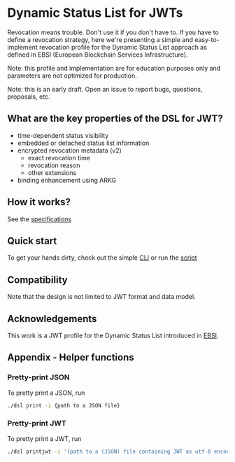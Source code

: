# Dynamic Status List for JWTs

Revocation means trouble. Don't use it if you don't have to. If you have to
define a revocation strategy, here we're presenting a simple and
easy-to-implement revocation profile for the Dynamic Status List approach as
defined in EBSI (European Blockchain Services Infrastructure).

Note: this profile and implementation are for education purposes only and
parameters are not optimized for production.

Note: this is an early draft. Open an issue to report bugs, questions, proposals, etc.

## What are the key properties of the DSL for JWT?

- time-dependent status visibility
- embedded or detached status list information
- encrypted revocation metadata (v2)
  - exact revocation time
  - revocation reason
  - other extensions
- binding enhancement using ARKG

## How it works?

See the [specifications](dsl-jwt.md)

## Quick start

To get your hands dirty, check out the simple [CLI](cli) or run the [script](cli/script.sh)

## Compatibility

Note that the design is not limited to JWT format and data model.

## Acknowledgements

This work is a JWT profile for the Dynamic Status List introduced in [EBSI](https://hub.ebsi.eu/vc-framework/credential-status-framework).

## Appendix - Helper functions

### Pretty-print JSON

To pretty print a JSON, run

```bash
./dsl print -i {path to a JSON file}
```

### Pretty-print JWT

To pretty print a JWT, run

```bash
./dsl printjwt -i '{path to a (JSON) file containing JWT as utf-8 encoded string or JSON object with a jwt claim}'
```
